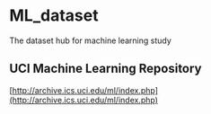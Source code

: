 # ML_dataset
The dataset hub for machine learning study
## UCI Machine Learning Repository
[http://archive.ics.uci.edu/ml/index.php](http://archive.ics.uci.edu/ml/index.php)
